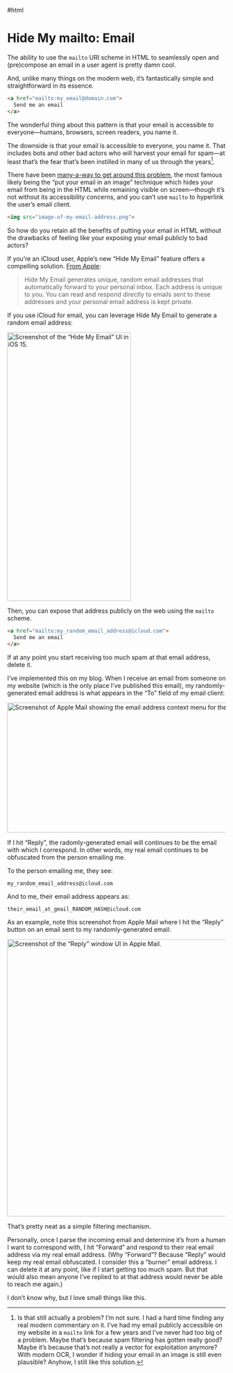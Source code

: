 #html

# Hide My mailto: Email

The ability to use the `mailto` URI scheme in HTML to seamlessly open and (pre)compose an email in a user agent is pretty damn cool.

And, unlike many things on the modern web, it’s fantastically simple and straightforward in its essence.

```html
<a href="mailto:my_email@domain.com">
  Send me an email
</a>
```

The wonderful thing about this pattern is that your email is accessible to everyone—humans, browsers, screen readers, you name it. 

The downside is that your email is accessible to everyone, you name it. That includes bots and other bad actors who will harvest your email for spam—at least that’s the fear that’s been instilled in many of us through the years[^1].

There have been [many-a-way to get around this problem](https://www.heartinternet.uk/blog/15-ways-to-hide-your-email-address/), the most famous likely being the “put your email in an image” technique which hides your email from being in the HTML while remaining visible on screen—though it’s not without its accessibility concerns, and you can’t use `mailto` to hyperlink the user’s email client.

```html
<img src="image-of-my-email-address.png">
```

So how do you retain all the benefits of putting your email in HTML without the drawbacks of feeling like your exposing your email publicly to bad actors?

If you’re an iCloud user, Apple’s new “Hide My Email” feature offers a compelling solution. [From Apple](https://support.apple.com/en-us/HT210425):

> Hide My Email generates unique, random email addresses that automatically forward to your personal inbox. Each address is unique to you. You can read and respond directly to emails sent to these addresses and your personal email address is kept private.

If you use iCloud for email, you can leverage Hide My Email to generate a random email address:

<img src="https://cdn.jim-nielsen.com/blog/2021/hide-my-email-ios.jpg" width="285" height="618" alt="Screenshot of the “Hide My Email” UI in iOS 15." /> 

Then, you can expose that address publicly on the web using the `mailto` scheme.

```html
<a href="mailto:my_random_email_address@icloud.com">
  Send me an email
</a>
```

If at any point you start receiving too much spam at that email address, delete it.

I’ve implemented this on my blog. When I receive an email from someone on my website (which is the only place I’ve published this email), my randomly-generated email address is what appears in the “To” field of my email client:

<img src="https://cdn.jim-nielsen.com/blog/2021/hide-my-email-mail-view.png" width="582" height="299" alt="Screenshot of Apple Mail showing the email address context menu for the 'To' field." /> 

If I hit “Reply”, the radomly-generated email will continues to be the email with which I correspond. In other words, my real email continues to be obfuscated from the person emailing me. 

To the person emailing me, they see:

`my_random_email_address@icloud.com`

And to me, their email address appears as:

`their_email_at_gmail_RANDOM_HASH@icloud.com`

As an example, note this screenshot from Apple Mail where I hit the “Reply” button on an email sent to my randomly-generated email:

<img src="https://cdn.jim-nielsen.com/blog/2021/hide-my-email-mail-respond.jpg" width="632" height="638" alt="Screenshot of the “Reply” window UI in Apple Mail." /> 

That’s pretty neat as a simple filtering mechanism.

Personally, once I parse the incoming email and determine it’s from a human I want to correspond with, I hit “Forward” and respond to their real email address via my real email address. (Why “Forward”? Because “Reply” would keep my real email obfuscated. I consider this a “burner” email address. I can delete it at any point, like if I start getting too much spam. But that would also mean anyone I’ve replied to at that address would never be able to reach me again.)

I don’t know why, but I love small things like this.


[^1]: Is that still actually a problem? I’m not sure. I had a hard time finding any real modern commentary on it. I’ve had my email publicly accessible on my website in a `mailto` link for a few years and I’ve never had too big of a problem. Maybe that’s because spam filtering has gotten really good? Maybe it’s because that’s not really a vector for exploitation anymore? With modern OCR, I wonder if hiding your email in an image is still even plausible? Anyhow, I still like this solution.
